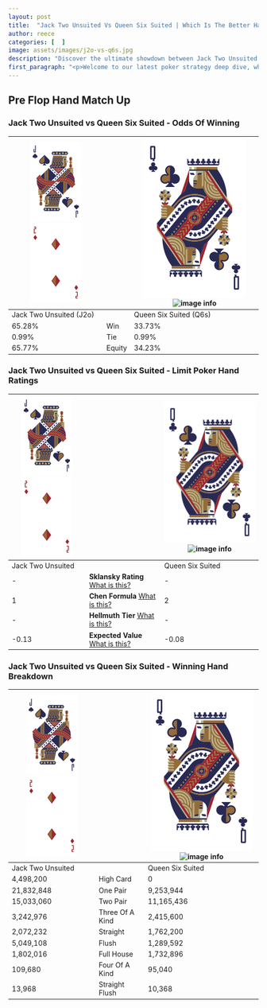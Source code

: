 ```yaml
---
layout: post
title:  "Jack Two Unsuited Vs Queen Six Suited | Which Is The Better Hand In Poker? A Complete Guide"
author: reece
categories: [  ]
image: assets/images/j2o-vs-q6s.jpg
description: "Discover the ultimate showdown between Jack Two Unsuited and Queen Six Suited in poker! Uncover the odds, strategies, and scenarios where one hand triumphs over the other. Get ready to up your poker game with this thrilling analysis."
first_paragraph: "<p>Welcome to our latest poker strategy deep dive, where we're pitting two distinct hands against each other in a high-stakes showdown: Jack Two Unsuited vs Queen Six Suited.</p><p>In the dynamic world of poker, every decision counts, and knowing which hand holds the upper hand is key to your success at the table.</p><p>In this article, we'll dissect these two hands, explore the scenarios where one dominates the other, and equip you with the knowledge to make strategic choices that can tip the odds in your favor.</p><p>Get ready to unravel the intriguing dynamics of these poker hands and elevate your game to new heights.</p>"
---
```




[comment]: # (sp0)

## Pre Flop Hand Match Up

<div class="table hand-ratings" markdown="1"> 



### Jack Two Unsuited vs Queen Six Suited - Odds Of Winning


    
| ![image info](assets/images/hand1/J.png) ![image info](assets/images/hand1/2o.png) |  | ![image info](assets/images/hand2/Q.png) ![image info](assets/images/hand2/6s.png) |
| -------- | -------- | -------- |
| Jack Two Unsuited (J2o) |  | Queen Six Suited (Q6s) |
| 65.28% | Win | 33.73% |
| 0.99% | Tie | 0.99% |
| 65.77% | Equity | 34.23% |




[comment]: # (sp1)



### Jack Two Unsuited vs Queen Six Suited - Limit Poker Hand Ratings


    
| ![image info](assets/images/hand1/J.png) ![image info](assets/images/hand1/2o.png) |  | ![image info](assets/images/hand2/Q.png) ![image info](assets/images/hand2/6s.png) |
| -------- | -------- | -------- |
| Jack Two Unsuited |  | Queen Six Suited |
| - | **Sklansky Rating** [What is this?](/sklansky-rating-explained) | - |
| 1 | **Chen Formula** [What is this?](/chen-formula-explained) | 2 |
| - | **Hellmuth Tier** [What is this?](/Hellmuth-tier-explained) | - |
| -0.13 | **Expected Value** [What is this?](/expected-value-explained) | -0.08 |




[comment]: # (sp2)



### Jack Two Unsuited vs Queen Six Suited - Winning Hand Breakdown


    
| ![image info](assets/images/hand1/J.png) ![image info](assets/images/hand1/2o.png) |  | ![image info](assets/images/hand2/Q.png) ![image info](assets/images/hand2/6s.png) |
| -------- | -------- | -------- |
| Jack Two Unsuited |  | Queen Six Suited |
| 4,498,200 | High Card | 0 |
| 21,832,848 | One Pair | 9,253,944 |
| 15,033,060 | Two Pair | 11,165,436 |
| 3,242,976 | Three Of A Kind | 2,415,600 |
| 2,072,232 | Straight | 1,762,200 |
| 5,049,108 | Flush | 1,289,592 |
| 1,802,016 | Full House | 1,732,896 |
| 109,680 | Four Of A Kind | 95,040 |
| 13,968 | Straight Flush | 10,368 |




[comment]: # (sp3)



</div>

[comment]: # (sp4)



[comment]: # (sp5)

